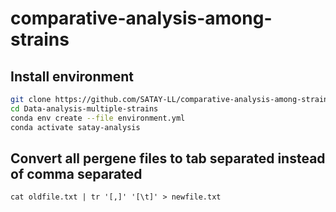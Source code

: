 # comparative-analysis-among-strains

## Install environment

```bash
git clone https://github.com/SATAY-LL/comparative-analysis-among-strains.git 
cd Data-analysis-multiple-strains
conda env create --file environment.yml
conda activate satay-analysis
```

## Convert all pergene files to tab separated instead of comma separated

`cat oldfile.txt | tr '[,]' '[\t]' > newfile.txt` 

